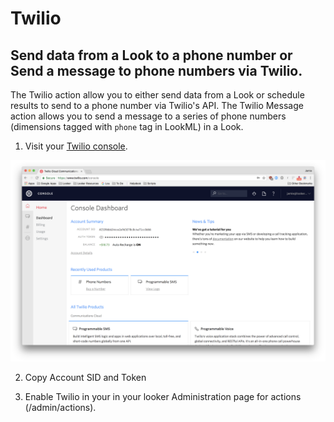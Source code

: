 # Twilio
## Send data from a Look to a phone number or Send a message to phone numbers via Twilio.

The Twilio action allow you to either send data from a Look or schedule results to send to a phone number via Twilio's API. The Twilio Message action allows you to send a message to a series of phone numbers (dimensions tagged with `phone` tag in LookML) in a Look.

1. Visit your [Twilio console](https://www.twilio.com/console).

![](Twilio&#32;Console.png)

2. Copy Account SID and Token

4. Enable Twilio  in your in your looker Administration page for actions (/admin/actions).
